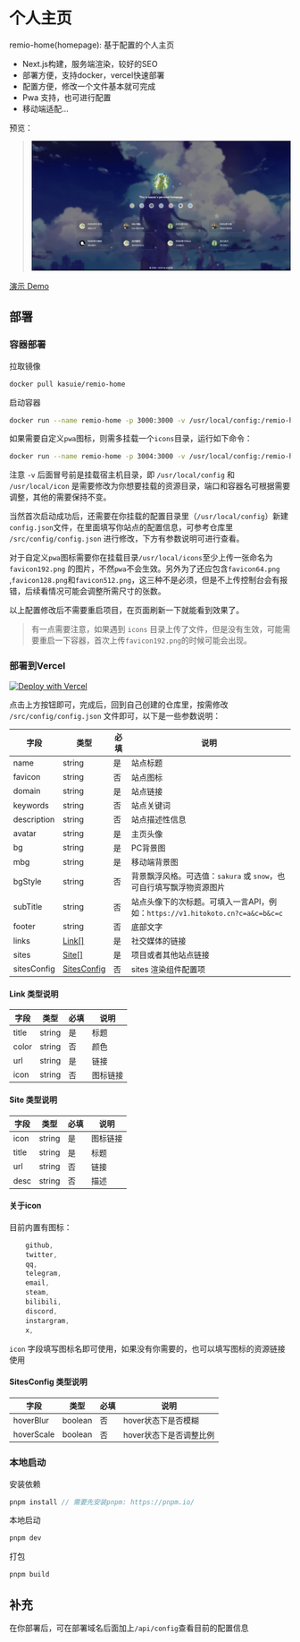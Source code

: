 <!--
 * @Author: kasuie
 * @Date: 2024-05-20 19:31:13
 * @LastEditors: kasuie
 * @LastEditTime: 2024-05-27 20:46:02
 * @Description:
-->

# 个人主页

remio-home(homepage): 基于配置的个人主页

- Next.js构建，服务端渲染，较好的SEO
- 部署方便，支持docker，vercel快速部署
- 配置方便，修改一个文件基本就可完成
- Pwa 支持，也可进行配置
- 移动端适配...

预览：

> ![prve](./images/prev.png)

[演示 Demo](https://remio-home.vercel.app)


## 部署

### 容器部署

拉取镜像

```sh
docker pull kasuie/remio-home
```

启动容器

```sh
docker run --name remio-home -p 3000:3000 -v /usr/local/config:/remio-home/config -d kasuie/remio-home:latest
```

如果需要自定义`pwa`图标，则需多挂载一个`icons`目录，运行如下命令：

```sh
docker run --name remio-home -p 3004:3000 -v /usr/local/config:/remio-home/config -v /usr/local/icons:/remio-home/public/icons -d kasuie/remio-home:latest
```

注意 `-v` 后面冒号前是挂载宿主机目录，即 `/usr/local/config` 和 `/usr/local/icon` 是需要修改为你想要挂载的资源目录，端口和容器名可根据需要调整，其他的需要保持不变。

当然首次启动成功后，还需要在你挂载的配置目录里（`/usr/local/config`）新建`config.json`文件，在里面填写你站点的配置信息，可参考仓库里 `/src/config/config.json` 进行修改，下方有参数说明可进行查看。

对于自定义`pwa`图标需要你在挂载目录`/usr/local/icons`至少上传一张命名为 `favicon192.png` 的图片，不然`pwa`不会生效。另外为了还应包含`favicon64.png `,`favicon128.png`和`favicon512.png`，这三种不是必须，但是不上传控制台会有报错，后续看情况可能会调整所需尺寸的张数。

以上配置修改后不需要重启项目，在页面刷新一下就能看到效果了。

> 有一点需要注意，如果遇到 `icons` 目录上传了文件，但是没有生效，可能需要重启一下容器，首次上传`favicon192.png`的时候可能会出现。

### 部署到Vercel

[![Deploy with Vercel](https://vercel.com/button)](https://vercel.com/new/clone?repository-url=https://github.com/kasuie/remio-home&project-name=remio-home&repository-name=remio-home)

点击上方按钮即可，完成后，回到自己创建的仓库里，按需修改 `/src/config/config.json` 文件即可，以下是一些参数说明：

| 字段        | 类型      | 必填 | 说明                                                                             |
| ----------- | --------- | ---- | --------------------------------------------------------------------------------|
| name        | string    | 是   | 站点标题                                                                         |
| favicon     | string    | 否   | 站点图标                                                                         |
| domain      | string    | 是   | 站点链接                                                                         |
| keywords    | string    | 否   | 站点关键词                                                                       |
| description | string    | 否   | 站点描述性信息                                                                    |
| avatar      | string    | 是   | 主页头像                                                                         |
| bg          | string    | 是   | PC背景图                                                                         |
| mbg         | string    | 是   | 移动端背景图                                                                      |
| bgStyle     | string    | 否   | 背景飘浮风格。可选值：`sakura` 或 `snow`，也可自行填写飘浮物资源图片                 |
| subTitle    | string    | 否   | 站点头像下的次标题。可填入一言API，例如：`https://v1.hitokoto.cn?c=a&c=b&c=c`     |
| footer      | string    | 否   | 底部文字                                                                         |
| links       | [Link[]](#link-类型说明)    | 是   | 社交媒体的链接                                                   |
| sites       | [Site[]](#site-类型说明)    | 是   | 项目或者其他站点链接                                             |
| sitesConfig | [SitesConfig](#sitesconfig-类型说明) | 否   | sites 渲染组件配置项                                    |

#### Link 类型说明

| 字段  | 类型   | 必填 | 说明   |
| ----- | ------ | ---- | ------ |
| title | string | 是   | 标题   |
| color | string | 否   | 颜色   |
| url   | string | 是   | 链接   |
| icon  | string | 否   | 图标链接 |

#### Site 类型说明

| 字段  | 类型   | 必填 | 说明   |
| ----- | ------ | ---- | ------ |
| icon  | string | 是   | 图标链接 |
| title | string | 是   | 标题   |
| url   | string | 否   | 链接   |
| desc  | string | 否   | 描述   |

#### 关于icon

目前内置有图标：

```js
    github,
    twitter,
    qq,
    telegram,
    email,
    steam,
    bilibili,
    discord,
    instargram,
    x,
```

`icon` 字段填写图标名即可使用，如果没有你需要的，也可以填写图标的资源链接使用

#### SitesConfig 类型说明

| 字段  | 类型   | 必填 | 说明   |
| ----- | ------ | ---- | ------ |
| hoverBlur | boolean | 否   | hover状态下是否模糊   |
| hoverScale | boolean | 否   | hover状态下是否调整比例   |


### 本地启动

安装依赖

```js
pnpm install // 需要先安装pnpm: https://pnpm.io/
```

本地启动

```js
pnpm dev
```

打包

```js
pnpm build
```

## 补充

在你部署后，可在部署域名后面加上`/api/config`查看目前的配置信息